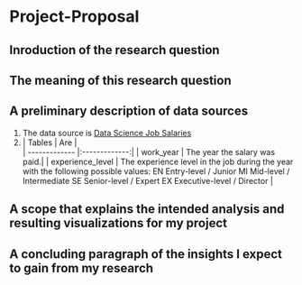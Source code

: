 # Project-Proposal
## Inroduction of the research question

## The meaning of this research question
## A preliminary description of data sources
1. The data source is [Data Science Job Salaries](https://www.kaggle.com/datasets/ruchi798/data-science-job-salaries)
2. | Tables        | Are         |  
| ------------- |:-------------:|
| work_year     | The year the salary was paid.|
| experience_level      | The experience level in the job during the year with the following possible values: EN Entry-level / Junior MI Mid-level / Intermediate SE                             Senior-level / Expert EX Executive-level / Director     |   
## A scope that explains the intended analysis and resulting visualizations for my project
## A concluding paragraph of the insights I expect to gain from my research
